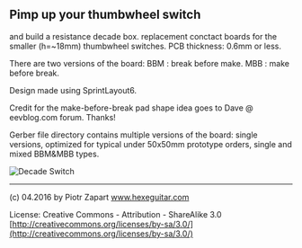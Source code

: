 ## Pimp up your thumbwheel switch  ##
and build a resistance decade box.
replacement conctact boards for the smaller (h=~18mm) thumbwheel switches. 
PCB thickness: 0.6mm or less.

There are two versions of the board:
BBM : break before make.
MBB : make before break.

Design made using SprintLayout6.

Credit for the make-before-break pad shape idea goes to Dave @ eevblog.com forum. Thanks!

Gerber file directory contains multiple versions of the board: single versions, optimized for typical under 50x50mm prototype orders, single and mixed BBM&MBB types.

![Decade Switch](https://github.com/hexeguitar/DecadeRbox/blob/master/ThswDecadebox1.jpg)

------
(c) 04.2016 by Piotr Zapart 
www.hexeguitar.com

License:
Creative Commons - Attribution - ShareAlike 3.0 
[http://creativecommons.org/licenses/by-sa/3.0/](http://creativecommons.org/licenses/by-sa/3.0/)


